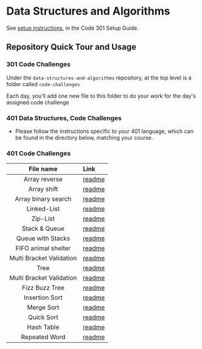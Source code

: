 # Data Structures and Algorithms

See [setup instructions](https://codefellows.github.io/setup-guide/code-301/3-code-challenges), in the Code 301 Setup Guide.

## Repository Quick Tour and Usage

### 301 Code Challenges

Under the `data-structures-and-algorithms` repository, at the top level is a folder called `code-challenges`

Each day, you'll add one new file to this folder to do your work for the day's assigned code challenge

### 401 Data Structures, Code Challenges

- Please follow the instructions specific to your 401 language, which can be found in the directory below, matching your course.



### 401 Code Challenges
|File name|Link|
|:-------:|:---|
|Array reverse|[readme](./javascript/code-challenges/)|
|Array shift|[readme](./javascript/code-challenges/array-shift/readme.md)|
|Array binary search|[readme](./javascript/code-challenges/array-binary-search/readme.md)|
|Linked-List|[readme](./javascript/linked-list/readme.md)|
|Zip-List|[readme](./javascript/ll_zip/readme.md)|
|Stack & Queue|[readme](./javascript/stacksAndQueues/readme.md)|
|Queue with Stacks|[readme](./javascript/code-challenges/queueWithStacks/readme.md)|
|FIFO animal shelter|[readme](./javascript/code-challenges/fifoAnimalShelter/readme.md)|
|Multi Bracket Validation|[readme](./javascript/code-challenges/multiBracketValidation/readme.md)|
|Tree|[readme](./javascript/tree/readme.md)|
|Multi Bracket Validation|[readme](./javascript/code-challenges/multiBracketValidation/readme.md)|
|Fizz Buzz Tree|[readme](./javascript/code-challenges/fizzBuzzTree/readme.md)|
|Insertion Sort|[readme](./javascript/code-challenges/insertion-sort/readme.md)|
|Merge Sort|[readme](./javascript/code-challenges/mergeSort/readme.md)|
|Quick Sort|[readme](./javascript/code-challenges/quickSort/readme.md)|
|Hash Table|[readme](./javascript/code-challenges/hashTable/readme.md)|
|Repeated Word|[readme](./javascript/code-challenges/repeatedWord/readme.md)|